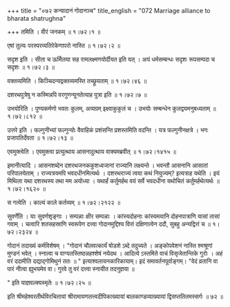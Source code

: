 +++
title = "०७२ कन्यादानं गोदानञ्च"
title_english = "072 Marriage alliance to bharata shatrughna"

+++
तमिति । वीरं जनकम्  ॥  १।७२।१ ॥   

  

एषां तुल्यः परस्परव्यतिरेकेणापरो नास्ति  ॥  १।७२।२ ॥   

  

सदृश इति । सीता च ऊर्मिलया सह रामलक्ष्मणयोर्दीयत इति यत् । अयं धर्मसम्बन्धः सदृशः रूपसम्पदा च सदृशः  ॥  १।७२।३ ॥   

  

वक्तव्यमिति । किञ्चिदन्यद्वक्तव्यमस्ति तच्छ्रूयताम्  ॥  १।७२।४६ ॥   

  

दशरथपुत्रेषु न कस्मिन्नपि वरगुणन्यूनतेत्याह पुत्रा इति  ॥  १।७२।७ ॥   

  

उभयोरिति । पुण्यकर्मणो भवतः कुलम्, अव्यग्रम् इक्ष्वाकुकुलं च । उभयोः सम्बन्धेन कुलद्वयमनुबध्यताम्  ॥  १।७२।८१२ ॥   

  

उत्तरे इति । फल्गुनीभ्यां फल्गुन्योः वैवाहिकं प्रशंसन्ति प्रशस्तमिति वदन्ति । यत्र फल्गुनीनक्षत्रे । भगः प्रजापतिर्देवता  ॥  १।७२।१३ ॥   

  

एवमुक्त्वेति । एवमुक्त्वा प्रत्युत्थाय आसनादुत्थाय वाक्यमब्रवीत्  ॥  १।७२।१४१५ ॥   

  

इमानीत्यादि । आसनशब्देन दशरथजनककुशध्वजानां राज्यानि लक्ष्यन्ते । भवन्तौ आसनानि आसातां परिपालयेताम् । राज्यत्रयमपि भवदधीनमित्यर्थः । दशरथराज्यं त्वया कथं नियुज्यम्? इत्यत्राह यथेति । इयं मिथिला यथा दशरथस्य तथा मम अयोध्या । यथार्हं कर्तुमर्हथ वयं सर्वे भवदधीना यथोचितं कर्तुमर्हथेत्यर्थः  ॥  १।७२।१६२० ॥   

  

स गत्वेति । काल्यं काले कर्तव्यम्  ॥  १।७२।२१२२ ॥   

  

सुवर्णेति । याः सुवर्णशृङ्गाः । सम्पन्नाः क्षीर सम्पन्नाः । कांस्यदोहनाः कांस्यमयानि दोहनपात्राणि यासां तासां गवाम् । चत्वारि शतसहस्राणि स्वरूपेण दत्त्वा गोदानमुद्दिश्य वित्तं दक्षिणात्वेन ददौ, सुबहु अन्यद्वित्तं च  ॥  १।७२।२३२४ ॥   

  

गोदानं तदाख्यं कर्मविशेषम् । "गोदानं चौलवत्कार्यं षोडशे ऽब्दे तदुच्यते । अङ्कोपवेशनं नास्ति श्मश्रूणां मुण्डनं भवेत् । स्नात्वा च वाग्यतस्तिष्ठन्नहश्शेषं नयेदथ । आदित्ये ऽस्तमिते वाचं विसृजेतान्तिके गुरोः । अहं वरं ददामीति दद्याद्गोमिथुनं ततः  ॥ " इत्याश्वलायनकारिकायाम्। इदं समावर्तनपूर्वाङ्गम्। "वेदं व्रतानि वा पारं नीत्वा ह्युभयमेव वा। गुरवे तु वरं दत्त्वा स्नायीत तदनुज्ञया ॥   

" इति याज्ञवल्क्यस्मृतेः  ॥  १।७२।२५ ॥   

  

इति श्रीमहेश्वरतीर्थविरचितायां श्रीरामायणतत्त्वदीपिकाख्यायां बालकाण्डव्याख्यायां द्विसप्ततितमस्सर्गः  ॥  ७२  ॥   

  

  

